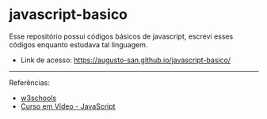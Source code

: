 # javascript-basico
Esse repositório possui códigos básicos de javascript, escrevi esses códigos enquanto estudava tal linguagem. 

- Link de acesso: https://augusto-san.github.io/javascript-basico/

---
Referências: 
- [w3schools](https://www.w3schools.com/js/default.asp)
- [Curso em Vídeo - JavaScript](https://www.youtube.com/playlist?list=PLntvgXM11X6pi7mW0O4ZmfUI1xDSIbmTm)
